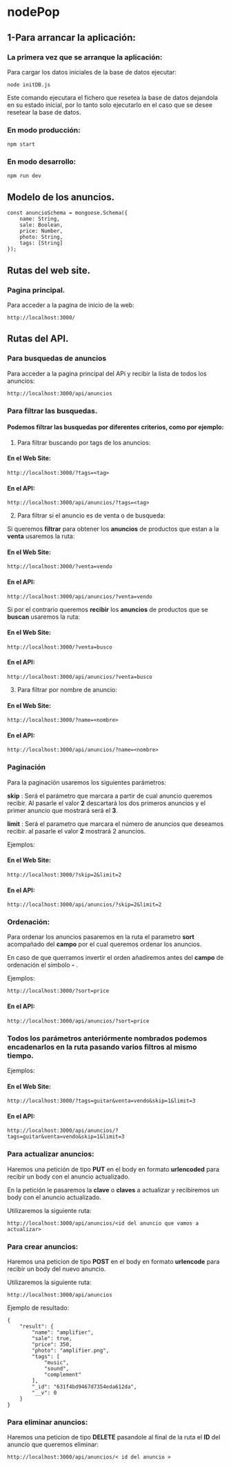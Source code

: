 # nodePop


## 1-Para arrancar la aplicación:

### La primera vez que se arranque la aplicación:

Para cargar los datos iniciales de la base de datos ejecutar:

```
node initDB.js
```

Este comando ejecutara el fichero que resetea la base de datos dejandola en su estado inicial, por lo tanto solo ejecutarlo en el caso que se desee resetear la base de datos.

### En modo producción:

```
npm start
```

### En modo desarrollo:
```
npm run dev
```

## Modelo de los anuncios.

```
const anuncioSchema = mongoose.Schema({
    name: String,
    sale: Boolean,
    price: Number,
    photo: String,
    tags: [String]
});
```

## Rutas del web site.

### Pagina principal.

Para acceder a la pagina de inicio de la web:

```
http://localhost:3000/
```


## Rutas del API.

### Para busquedas de anuncios

Para acceder a la pagina principal del APi y recibir la lista de todos los anuncios:

```
http://localhost:3000/api/anuncios
```

### Para filtrar las busquedas.

#### Podemos filtrar las busquedas por diferentes criterios, como por ejemplo:

1. Para filtrar buscando por tags de los anuncios:

#### En el Web Site:
```
http://localhost:3000/?tags=<tag>
```

#### En el API:
```
http://localhost:3000/api/anuncios/?tags=<tag>
```

2. Para filtrar si el anuncio es de venta o de busqueda:

Si queremos **filtrar** para obtener los **anuncios** de productos que estan a la **venta** usaremos la ruta:
#### En el Web Site:
```
http://localhost:3000/?venta=vendo
```
#### En el API:
```
http://localhost:3000/api/anuncios/?venta=vendo
```
Si por el contrario queremos **recibir** los **anuncios** de productos que se **buscan** usaremos la ruta:
#### En el Web Site:
```
http://localhost:3000/?venta=busco
```
#### En el API:
```
http://localhost:3000/api/anuncios/?venta=busco
```

3. Para filtrar por nombre de anuncio:
#### En el Web Site:
```
http://localhost:3000/?name=<nombre>
```

#### En el API:
```
http://localhost:3000/api/anuncios/?name=<nombre>
```

### Paginación

Para la paginación usaremos los siguientes parámetros:

**skip** : Será el parámetro que marcara a partir de cual anuncio queremos recibir. Al pasarle el valor **2** descartará los dos primeros anuncios y el primer anuncio que mostrará será el **3**.

**limit** : Será el parametro que marcara el número de anuncios que deseamos recibir. al pasarle el valor **2** mostrará 2 anuncios.

Ejemplos: 
#### En el Web Site:
```
http://localhost:3000/?skip=2&limit=2
```
#### En el API:
```
http://localhost:3000/api/anuncios/?skip=2&limit=2
```

### Ordenación:
Para ordenar los anuncios pasaremos en la ruta el parametro **sort** acompañado del **campo** por el cual queremos ordenar los anuncios.

En caso de que querramos invertir el orden añadiremos antes del **campo** de ordenación el simbolo **-** .

Ejemplos:
```
http://localhost:3000/?sort=price
```
#### En el API:
```
http://localhost:3000/api/anuncios/?sort=price
```
### Todos los parámetros anteriórmente nombrados podemos encadenarlos en la ruta pasando varios filtros al mismo tiempo.

Ejemplos:
#### En el Web Site:
```
http://localhost:3000/?tags=guitar&venta=vendo&skip=1&limit=3
```
#### En el API:
```
http://localhost:3000/api/anuncios/?tags=guitar&venta=vendo&skip=1&limit=3
```

### Para actualizar anuncios:

Haremos una petición de tipo **PUT** en el body en formato **urlencoded** para recibir un body con el anuncio actualizado.

En la petición le pasaremos la **clave** o **claves** a actualizar y recibiremos un body con el anuncio actualizado.

Utilizaremos la siguiente ruta:

```
http://localhost:3000/api/anuncios/<id del anuncio que vamos a actualizar>
```

### Para crear anuncios:

Haremos una peticion de tipo **POST** en el body en formato **urlencode** para recibir un body del nuevo anuncio.

Utilizaremos la siguiente ruta:

```
http://localhost:3000/api/anuncios
```
Ejemplo de resultado: 

```
{
    "result": {
        "name": "amplifier",
        "sale": true,
        "price": 350,
        "photo": "amplifier.png",
        "tags": [
            "music",
            "sound",
            "complement"
        ],
        "_id": "631f4bd9467d7354eda612da",
        "__v": 0
    }
}
```

### Para eliminar anuncios:

Haremos una peticion de tipo **DELETE** pasandole al final de la ruta el **ID** del anuncio que queremos eliminar:

```
http://localhost:3000/api/anuncios/< id del anuncio >
```

